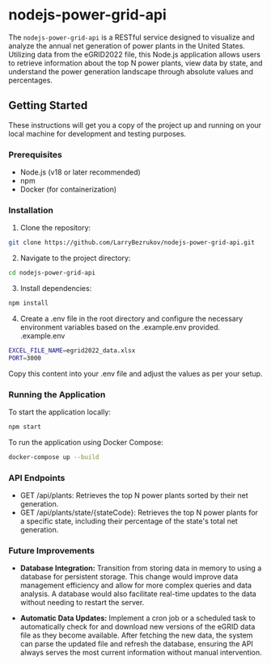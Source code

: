 # nodejs-power-grid-api

The `nodejs-power-grid-api` is a RESTful service designed to visualize and analyze the annual net generation of power plants in the United States. Utilizing data from the eGRID2022 file, this Node.js application allows users to retrieve information about the top N power plants, view data by state, and understand the power generation landscape through absolute values and percentages.

## Getting Started

These instructions will get you a copy of the project up and running on your local machine for development and testing purposes.

### Prerequisites

- Node.js (v18 or later recommended)
- npm
- Docker (for containerization)

### Installation

1. Clone the repository:

```bash
git clone https://github.com/LarryBezrukov/nodejs-power-grid-api.git
```
2. Navigate to the project directory:

```bash
cd nodejs-power-grid-api
```

3. Install dependencies:

```bash
npm install
```

4. Create a .env file in the root directory and configure the necessary environment variables based on the .example.env provided.
.example.env

```bash
EXCEL_FILE_NAME=egrid2022_data.xlsx
PORT=3000
```
Copy this content into your .env file and adjust the values as per your setup.

### Running the Application

To start the application locally:

```bash
npm start
```

To run the application using Docker Compose:

```bash
docker-compose up --build
```

### API Endpoints

* GET /api/plants: Retrieves the top N power plants sorted by their net generation.
* GET /api/plants/state/{stateCode}: Retrieves the top N power plants for a specific state, including their percentage of the state's total net generation.

### Future Improvements

* **Database Integration:** Transition from storing data in memory to using a database for persistent storage. This change would improve data management efficiency and allow for more complex queries and data analysis. A database would also facilitate real-time updates to the data without needing to restart the server.

* **Automatic Data Updates:** Implement a cron job or a scheduled task to automatically check for and download new versions of the eGRID data file as they become available. After fetching the new data, the system can parse the updated file and refresh the database, ensuring the API always serves the most current information without manual intervention.
